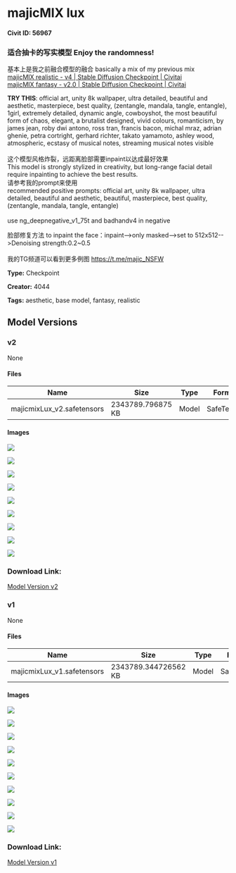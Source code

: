 # majicMIX lux

#### Civit ID: 56967

<h3>适合抽卡的写实模型 Enjoy the randomness!</h3><p>基本上是我之前融合模型的融合 basically a mix of my previous mix<br /><a target="_blank" rel="ugc" href="https://civitai.com/models/43331/majicmix-realistic">majicMIX realistic - v4 | Stable Diffusion Checkpoint | Civitai</a><br /><a target="_blank" rel="ugc" href="https://civitai.com/models/41865/majicmix-fantasy">majicMIX fantasy - v2.0 | Stable Diffusion Checkpoint | Civitai</a></p><p><strong>TRY THIS</strong>: official art, unity 8k wallpaper, ultra detailed, beautiful and aesthetic, masterpiece, best quality, (zentangle, mandala, tangle, entangle), 1girl, extremely detailed, dynamic angle, cowboyshot, the most beautiful form of chaos, elegant, a brutalist designed, vivid colours, romanticism, by james jean, roby dwi antono, ross tran, francis bacon, michal mraz, adrian ghenie, petra cortright, gerhard richter, takato yamamoto, ashley wood, atmospheric, ecstasy of musical notes, streaming musical notes visible<br /><br />这个模型风格炸裂，远距离脸部需要inpaint以达成最好效果<br />This model is strongly stylized in creativity, but long-range facial detail require inpainting to achieve the best results.<br />请参考我的prompt来使用<br />recommended positive prompts: official art, unity 8k wallpaper, ultra detailed, beautiful and aesthetic, beautiful, masterpiece, best quality, (zentangle, mandala, tangle, entangle)<br /><br />use ng_deepnegative_v1_75t and badhandv4 in negative</p><p>脸部修复方法 to inpaint the face：inpaint--&gt;only masked--&gt;set to 512x512--&gt;Denoising strength:0.2~0.5<br /><br />我的TG频道可以看到更多例图 <a target="_blank" rel="ugc" href="https://t.me/majic_NSFW">https://t.me/majic_NSFW</a></p>

**Type:** Checkpoint

**Creator:** 4044

**Tags:** aesthetic, base model, fantasy, realistic

## Model Versions

### v2

None

#### Files

| Name | Size | Type | Format | Download Url | AutoV1 | AutoV2 | SHA256 | CRC32 | BLAKE3 |
| --- | --- | --- | --- | --- | --- | --- | --- | --- | --- |
| majicmixLux_v2.safetensors | 2343789.796875 KB | Model | SafeTensor | https://civitai.com/api/download/models/89855 | F52A5B6F | 53A24DB033 | 53A24DB0338A33174922FCBB5A07FDBE803266802FD09F67116F5005D5710A14 | BC97442F | F92169D06440C00CFA681DAD71CA8C6EFCD9790EFFB53C6BC1FC4B41517C29C2 |

#### Images

<p><img src="https://image.civitai.com/xG1nkqKTMzGDvpLrqFT7WA/5eb57c8f-40d7-4b8e-9429-097ed4790914/width=450/1041090.jpeg" /></p>

<p><img src="https://image.civitai.com/xG1nkqKTMzGDvpLrqFT7WA/acac8cad-ff84-4768-ab9a-57f41dc4f500/width=450/1041234.jpeg" /></p>

<p><img src="https://image.civitai.com/xG1nkqKTMzGDvpLrqFT7WA/46e1b5f4-5e0a-4dc0-a24f-cffab6aeb2ce/width=450/1041337.jpeg" /></p>

<p><img src="https://image.civitai.com/xG1nkqKTMzGDvpLrqFT7WA/a26afa00-4dde-4a9c-a677-62f001b33c9a/width=450/1041230.jpeg" /></p>

<p><img src="https://image.civitai.com/xG1nkqKTMzGDvpLrqFT7WA/b59514af-6e63-4e5a-b067-c95c2532f37e/width=450/1041336.jpeg" /></p>

<p><img src="https://image.civitai.com/xG1nkqKTMzGDvpLrqFT7WA/c8547fb6-4b3c-4050-971b-76f687e90465/width=450/1041421.jpeg" /></p>

<p><img src="https://image.civitai.com/xG1nkqKTMzGDvpLrqFT7WA/ec0723aa-7732-4f33-973b-b87c2461d06b/width=450/1041419.jpeg" /></p>

<p><img src="https://image.civitai.com/xG1nkqKTMzGDvpLrqFT7WA/8f5dc68a-a382-408b-a158-b212616a1201/width=450/1041418.jpeg" /></p>

<p><img src="https://image.civitai.com/xG1nkqKTMzGDvpLrqFT7WA/adc32e89-30e1-4b1c-881c-863a18dfd325/width=450/1041451.jpeg" /></p>

### Download Link:

[Model Version v2](https://civitai.com/api/download/models/89855)

### v1

None

#### Files

| Name | Size | Type | Format | Download Url | AutoV1 | AutoV2 | SHA256 | CRC32 | BLAKE3 |
| --- | --- | --- | --- | --- | --- | --- | --- | --- | --- |
| majicmixLux_v1.safetensors | 2343789.344726562 KB | Model | SafeTensor | https://civitai.com/api/download/models/61379 | 2CFAFC9E | 07934DAABE | 07934DAABEA52DF87E9C96AC73189EE674B09777BF5186A02D3AF22108E25198 | 305CDDC0 | 09136F919B4E379ECC8161C4C04BB9072F516F6CE4BC3C53B57C0379B8E0A5E5 |

#### Images

<p><img src="https://image.civitai.com/xG1nkqKTMzGDvpLrqFT7WA/9dd9405a-c885-4275-baa1-abb5c44234da/width=450/680602.jpeg" /></p>

<p><img src="https://image.civitai.com/xG1nkqKTMzGDvpLrqFT7WA/21544318-4cbd-43fc-9249-d92859df7fbd/width=450/676021.jpeg" /></p>

<p><img src="https://image.civitai.com/xG1nkqKTMzGDvpLrqFT7WA/e9031ddc-b3a7-4729-a2e8-f46abf5f8d45/width=450/680604.jpeg" /></p>

<p><img src="https://image.civitai.com/xG1nkqKTMzGDvpLrqFT7WA/f04cf609-e90b-4d76-a09e-73a357140b04/width=450/676049.jpeg" /></p>

<p><img src="https://image.civitai.com/xG1nkqKTMzGDvpLrqFT7WA/86061e03-5fcc-42e2-8a2b-26396eb0dfb7/width=450/680605.jpeg" /></p>

<p><img src="https://image.civitai.com/xG1nkqKTMzGDvpLrqFT7WA/8bd790a7-4299-4ce1-842e-da8f7e9fe4fd/width=450/676051.jpeg" /></p>

<p><img src="https://image.civitai.com/xG1nkqKTMzGDvpLrqFT7WA/42d50e6f-0358-43a0-b0b7-f97d0e8bcf73/width=450/676052.jpeg" /></p>

<p><img src="https://image.civitai.com/xG1nkqKTMzGDvpLrqFT7WA/c4ff7265-d017-4b6e-be8c-ffc1a0277291/width=450/676050.jpeg" /></p>

<p><img src="https://image.civitai.com/xG1nkqKTMzGDvpLrqFT7WA/6769dff3-69ec-4349-b6d7-b15101fa5037/width=450/676053.jpeg" /></p>

<p><img src="https://image.civitai.com/xG1nkqKTMzGDvpLrqFT7WA/fea96ecd-cb27-4b92-8eb6-d78e2131739e/width=450/676054.jpeg" /></p>

### Download Link:

[Model Version v1](https://civitai.com/api/download/models/61379)


